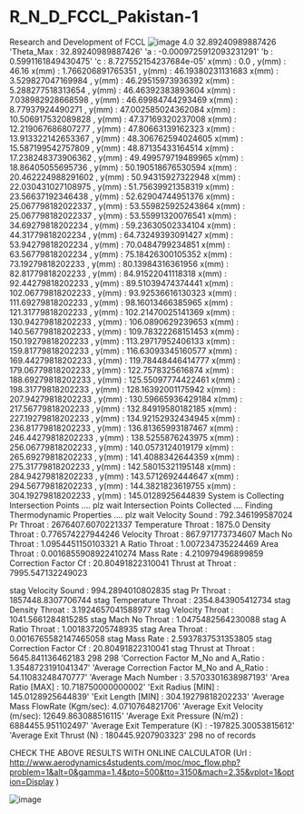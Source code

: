 # R_N_D_FCCL_Pakistan-1
Research and Development of FCCL
![image](https://user-images.githubusercontent.com/16321874/178580772-8c5c9a50-854f-4d2c-8403-db2cb91a4185.png)
4.0
32.89240989887426
'Theta_Max : 32.89240989887426'
'a : -0.0009725912093231291'
'b : 0.5991161849430475'
'c : 8.727552154237684e-05'
x(mm) : 0.0 , y(mm) : 46.16
x(mm) : 1.766206891765351 , y(mm) : 46.19380231131683
x(mm) : 3.529827047169984 , y(mm) : 46.29515973936392
x(mm) : 5.288277518313654 , y(mm) : 46.46392383893604
x(mm) : 7.038982928668598 , y(mm) : 46.69984744293469
x(mm) : 8.77937924490271 , y(mm) : 47.002585024362084
x(mm) : 10.506917532089828 , y(mm) : 47.37169320237008
x(mm) : 12.219067686807277 , y(mm) : 47.80663139162323
x(mm) : 13.913322142653367 , y(mm) : 48.306762594024605
x(mm) : 15.587199542757809 , y(mm) : 48.87135433164514
x(mm) : 17.238248373906362 , y(mm) : 49.499579719489965
x(mm) : 18.86405055695736 , y(mm) : 50.190518676530594
x(mm) : 20.462224988291602 , y(mm) : 50.94315927322948
x(mm) : 22.030431027108975 , y(mm) : 51.75639921358319
x(mm) : 23.56637192346438 , y(mm) : 52.62904744951376
x(mm) : 25.067798182022337 , y(mm) : 53.559825925243864
x(mm) : 25.067798182022337 , y(mm) : 53.55991320076541
x(mm) : 34.69279818202234 , y(mm) : 59.23630502334104
x(mm) : 44.31779818202234 , y(mm) : 64.73249393091427
x(mm) : 53.94279818202234 , y(mm) : 70.0484799234851
x(mm) : 63.56779818202234 , y(mm) : 75.18426300105352
x(mm) : 73.19279818202233 , y(mm) : 80.13984316361956
x(mm) : 82.81779818202233 , y(mm) : 84.91522041118318
x(mm) : 92.44279818202233 , y(mm) : 89.51039474374441
x(mm) : 102.06779818202233 , y(mm) : 93.92536616130323
x(mm) : 111.69279818202233 , y(mm) : 98.16013466385965
x(mm) : 121.31779818202233 , y(mm) : 102.21470025141369
x(mm) : 130.94279818202233 , y(mm) : 106.0890629239653
x(mm) : 140.56779818202233 , y(mm) : 109.78322268151453
x(mm) : 150.19279818202233 , y(mm) : 113.29717952406133
x(mm) : 159.81779818202233 , y(mm) : 116.63093345160577
x(mm) : 169.44279818202233 , y(mm) : 119.78448446414777
x(mm) : 179.06779818202233 , y(mm) : 122.7578325616874
x(mm) : 188.69279818202233 , y(mm) : 125.55097774422461
x(mm) : 198.31779818202233 , y(mm) : 128.16392001175942
x(mm) : 207.94279818202233 , y(mm) : 130.59665936429184
x(mm) : 217.56779818202233 , y(mm) : 132.84919580182185
x(mm) : 227.19279818202233 , y(mm) : 134.92152932434945
x(mm) : 236.81779818202233 , y(mm) : 136.81365993187467
x(mm) : 246.44279818202233 , y(mm) : 138.5255876243975
x(mm) : 256.06779818202233 , y(mm) : 140.0573124019179
x(mm) : 265.69279818202233 , y(mm) : 141.4088342644359
x(mm) : 275.31779818202233 , y(mm) : 142.58015321195148
x(mm) : 284.94279818202233 , y(mm) : 143.5712692444647
x(mm) : 294.56779818202233 , y(mm) : 144.3821823619755
x(mm) : 304.19279818202233 , y(mm) : 145.0128925644839
System is Collecting Intersection Points .... plz wait 
Intersection Points Collected .... Finding Thermodynamic Properties .... plz wait 
Velocity Sound : 792.346199587024
Pr Throat : 2676407.6070221337
Temperature Throat : 1875.0
Density Throat : 0.776574227944246
Velocity Throat : 867.971773734607
Mach No Throat : 1.0954451150103321
A Ratio Throat : 1.007234735224469
Area Throat : 0.0016855908922410274
Mass Rate : 4.210979496899859
Correction Factor Cf : 20.80491822310041
Thrust at Throat  : 7995.547132249023



stag Velocity Sound : 994.2894010802835
stag Pr Throat : 1857448.8307706744
stag Temperature Throat : 2354.843905412734
stag Density Throat : 3.1924657041588977
stag Velocity Throat : 1041.5661284815285
stag Mach No Throat : 1.0475482564230088
stag A Ratio Throat : 1.001837205748935
stag Area Throat : 0.0016765582147465058
stag Mass Rate : 2.5937837531353805
stag Correction Factor Cf : 20.80491822310041
stag Thrust at Throat  : 5645.841136462183
298
298
'Correction Factor M_No and A_Ratio : 1.3548723191041347'
'Average Correction Factor M_No and A_Ratio : 54.11083248470777'
'Average Mach Number : 3.5703301638987193'
'Area Ratio [MAX] : 10.718750000000002'
'Exit Radius [MIN] : 145.0128925644839'
'Exit Length [MIN] : 304.19279818202233'
'Average Mass FlowRate (Kgm/sec): 4.0710764821706'
'Average Exit Velocity (m/sec): 12649.863088516115'
'Average Exit Pressure (N/m2) : 6884455.951102497'
'Average Exit Temperature (K)  : -197825.30053815612'
'Average Exit Thrust (N) : 180445.9207903323'
298 no of records


CHECK THE ABOVE RESULTS WITH ONLINE CALCULATOR (Url :  http://www.aerodynamics4students.com/moc/moc_flow.php?problem=1&alt=0&gamma=1.4&pto=500&tto=3150&mach=2.35&vplot=1&option=Display )

![image](https://user-images.githubusercontent.com/16321874/178581434-db8dfc73-185e-4878-9a1a-933df9d7b86c.png)
